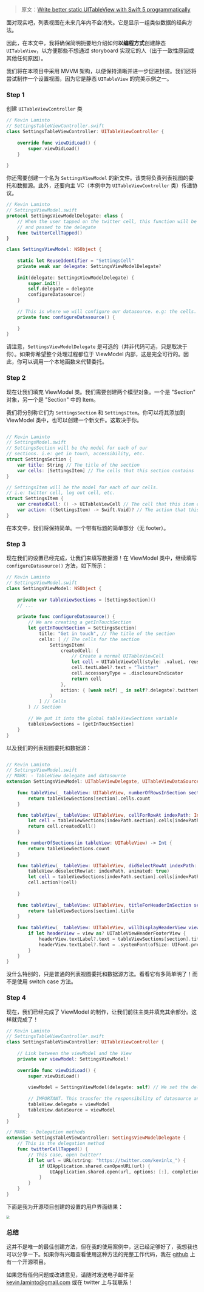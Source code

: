 > 原文：[Write better static UITableView with Swift 5 programmatically](https://medium.com/@kevin.laminto/write-better-static-uitableview-with-swift-5-programmatically-4737bbd85e5a)

面对现实吧，列表视图在未来几年内不会消失。它是显示一组类似数据的经典方法。

因此，在本文中，我将确保简明扼要地介绍如何**以编程方式**创建静态 `UITableView`，以方便那些不想通过 storyboard 实现它的人（出于一致性原因或其他任何原因）。

我们将在本项目中采用 MVVM 架构，以便保持清晰并进一步促进封装。我们还将尝试制作一个设置视图，因为它是静态 `UITableView` 的完美示例之一。

### Step 1

创建 `UITableViewController` 类

```swift
// Kevin Laminto
// SettingsTableViewController.swift
class SettingsTableViewController: UITableViewController {
    
    override func viewDidLoad() {
        super.viewDidLoad()
    }
  
}
```

你还需要创建一个名为 `SettingsViewModel` 的新文件。该类将负责列表视图的委托和数据源。此外，还要向主 VC（本例中为 `UITableViewController` 类）传递协议。

```swift
// Kevin Laminto
// SettingsViewModel.swift
protocol SettingsViewModelDelegate: class {
    // When the user tapped on the twitter cell, this function will be called
    // and passed to the delegate
    func twitterCellTapped()
}

class SettingsViewModel: NSObject {
    
    static let ReuseIdentifier = "SettingsCell"
    private weak var delegate: SettingsViewModelDelegate?
    
    init(delegate: SettingsViewModelDelegate) {
        super.init()
        self.delegate = delegate
        configureDatasource()
    }
    
    // This is where we will configure our datasource. e.g: the cells.
    private func configureDatasource() {
        
    }
}
```

请注意，`SettingsViewModelDelegate` 是可选的（并非代码可选，只是取决于你）。如果你希望整个处理过程都位于 ViewModel 内部，这是完全可行的。因此，你可以调用一个本地函数来代替委托。

### Step 2

现在让我们填充 ViewModel 类。我们需要创建两个模型对象。一个是 "Section" 对象，另一个是 "Section" 中的 Item。

我们将分别称它们为 `SettingsSection` 和 `SettingsItem`。你可以将其添加到 ViewModel 类中，也可以创建一个新文件。这取决于你。

```swift

// Kevin Laminto
// SettingsModel.swift
// SettingsSection will be the model for each of our
// sections. i.e: get in touch, accessibility, etc.
struct SettingsSection {
    var title: String // The title of the section
    var cells: [SettingsItem] // The cells that this section contains
}

// SettingsItem will be the model for each of our cells.
// i.e: twitter cell, log out cell, etc.
struct SettingsItem {
    var createdCell: () -> UITableViewCell // The cell that this item creates
    var action: ((SettingsItem) -> Swift.Void)? // The action that this item might have when tapped
}
```

在本文中，我们将保持简单。一个带有标题的简单部分（无 footer）。

### Step 3

现在我们的设置已经完成，让我们来填写数据源！在 ViewModel 类中，继续填写 `configureDatasource()` 方法，如下所示：

```swift
// Kevin Laminto
// SettingsViewModel.swift
class SettingsViewModel: NSObject {
    
    private var tableViewSections = [SettingsSection]()
    // ...
    
    private func configureDatasource() {
        // We are creating a getInTouchSection
        let getInTouchSection = SettingsSection(
            title: "Get in touch", // The title of the section
            cells: [ // The cells for the section
                SettingsItem(
                    createdCell: {
                        // Create a normal UITableViewCell
                        let cell = UITableViewCell(style: .value1, reuseIdentifier: Self.ReuseIdentifier)
                        cell.textLabel?.text = "Twitter"
                        cell.accessoryType = .disclosureIndicator
                        return cell
                    },
                    action: { [weak self] _ in self?.delegate?.twitterCellTapped() } // Set what happen when user tapped on the cell
                )
            ] // Cells
        ) // Section
        
        // We put it into the global tableViewSections variable
        tableViewSections = [getInTouchSection]
    }
}
```

以及我们的列表视图委托和数据源：

```swift

// Kevin Laminto
// SettingsViewModel.swift
// MARK: - TableView delegate and datasource
extension SettingsViewModel: UITableViewDelegate, UITableViewDataSource {
    
    func tableView(_ tableView: UITableView, numberOfRowsInSection section: Int) -> Int {
        return tableViewSections[section].cells.count
    }

    func tableView(_ tableView: UITableView, cellForRowAt indexPath: IndexPath) -> UITableViewCell {
        let cell = tableViewSections[indexPath.section].cells[indexPath.row]
        return cell.createdCell()
    }

    func numberOfSections(in tableView: UITableView) -> Int {
        return tableViewSections.count
    }
    
    func tableView(_ tableView: UITableView, didSelectRowAt indexPath: IndexPath) {
        tableView.deselectRow(at: indexPath, animated: true)
        let cell = tableViewSections[indexPath.section].cells[indexPath.row]
        cell.action?(cell)
        
    }
    
    func tableView(_ tableView: UITableView, titleForHeaderInSection section: Int) -> String? {
        return tableViewSections[section].title
    }
    
    func tableView(_ tableView: UITableView, willDisplayHeaderView view: UIView, forSection section: Int) {
        if let headerView = view as? UITableViewHeaderFooterView {
            headerView.textLabel?.text = tableViewSections[section].title
            headerView.textLabel?.font = .systemFont(ofSize: UIFont.preferredFont(forTextStyle: .headline).pointSize, weight: .bold)
        }
    }
}
```

没什么特别的，只是普通的列表视图委托和数据源方法。看看它有多简单明了！而不是使用 switch case 方法。

### Step 4

现在，我们已经完成了 ViewModel 的制作，让我们前往主类并填充其余部分。这样就完成了！

```swift
// Kevin Laminto
// SettingsTableViewController.swift
class SettingsTableViewController: UITableViewController {
    
    // Link between the viewModel and the View
    private var viewModel: SettingsViewModel!
    
    override func viewDidLoad() {
        super.viewDidLoad()
        
        viewModel = SettingsViewModel(delegate: self) // We set the delegate of the protocol we defined earlier to this class
        
        // IMPORTANT. This transfer the responsibility of datasource and delegates to our ViewModel
        tableView.delegate = viewModel
        tableView.dataSource = viewModel
    }
}

// MARK: - Delegation methods
extension SettingsTableViewController: SettingsViewModelDelegate {
    // This is the delegation method
    func twitterCellTapped() {
        // This case, open twitter!
        if let url = URL(string: "https://twitter.com/kevinlx_") {
            if UIApplication.shared.canOpenURL(url) {
                UIApplication.shared.open(url, options: [:], completionHandler: nil)
            }
        }
    }
}
```

下面是我为开源项目创建的设置的用户界面结果：

<img src="https://miro.medium.com/v2/resize:fit:1400/format:webp/1*iWClVNnDpqCKZQC5MhYGPg.png" style="zoom:50%;" />

### 总结

这并不是唯一的最佳创建方法，但在我的使用案例中，这已经足够好了，我想我也可以分享一下。如果你有兴趣查看使用这种方法的完整工作代码，我在 [github](https://github.com/kxvn-lx/Ghibliii) 上有一个开源项目。

如果您有任何问题或改进意见，请随时发送电子邮件至 kevin.laminto@gmail.com 或在 twitter 上与我联系！